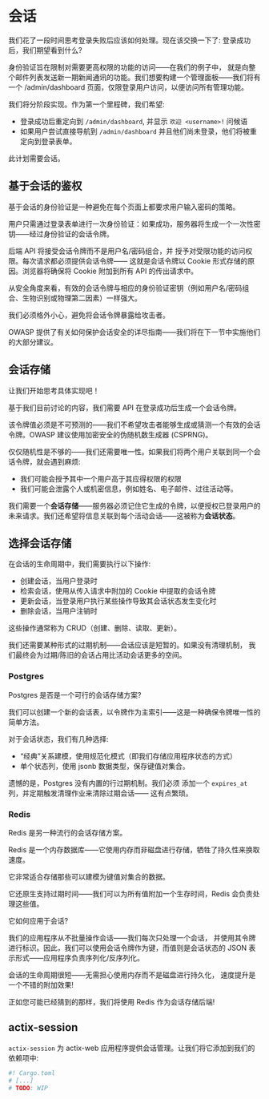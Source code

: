 # 会话

我们花了一段时间思考登录失败后应该如何处理。现在该交换一下了: 登录成功后，我们期望看到什么?

身份验证旨在限制对需要更高权限的功能的访问——在我们的例子中，
就是向整个邮件列表发送新一期新闻通讯的功能。我们想要构建一个管理面板——我们将有一个 /admin/dashboard 页面，仅限登录用户访问，以便访问所有管理功能。

我们将分阶段实现。作为第一个里程碑，我们希望:

- 登录成功后重定向到 `/admin/dashboard`, 并显示 `欢迎 <username>!` 问候语
- 如果用户尝试直接导航到 `/admin/dashboard` 并且他们尚未登录，他们将被重定向到登录表单。

此计划需要会话。

## 基于会话的鉴权

基于会话的身份验证是一种避免在每个页面上都要求用户输入密码的策略。

用户只需通过登录表单进行一次身份验证：如果成功，服务器将生成一个一次性密钥——经过身份验证的会话令牌。

后端 API 将接受会话令牌而不是用户名/密码组合，并
授予对受限功能的访问权限。每次请求都必须提供会话令牌——
这就是会话令牌以 Cookie 形式存储的原因。浏览器将确保将 Cookie 附加到所有 API 的传出请求中。

从安全角度来看，有效的会话令牌与相应的身份验证密钥（例如用户名/密码组合、生物识别或物理第二因素）一样强大。

我们必须格外小心，避免将会话令牌暴露给攻击者。

OWASP 提供了有关如何保护会话安全的详尽指南——我们将在下一节中实施他们的大部分建议。

## 会话存储

让我们开始思考具体实现吧！

基于我们目前讨论的内容，我们需要 API 在登录成功后生成一个会话令牌。

该令牌值必须是不可预测的——我们不希望攻击者能够生成或猜测一个有效的会话令牌。OWASP 建议使用加密安全的伪随机数生成器 (CSPRNG)。

仅仅随机性是不够的——我们还需要唯一性。如果我们将两个用户关联到同一个会话令牌，就会遇到麻烦:

- 我们可能会授予其中一个用户高于其应得权限的权限
- 我们可能会泄露个人或机密信息，例如姓名、电子邮件、过往活动等。

我们需要一个**会话存储**——服务器必须记住它生成的令牌，以便授权已登录用户的未来请求。我们还希望将信息关联到每个活动会话——这被称为**会话状态**。

## 选择会话存储

在会话的生命周期中，我们需要执行以下操作:

- 创建会话，当用户登录时
- 检索会话，使用从传入请求中附加的 Cookie 中提取的会话令牌
- 更新会话，当登录用户执行某些操作导致其会话状态发生变化时
- 删除会话，当用户注销时

这些操作通常称为 CRUD（创建、删除、读取、更新）。

我们还需要某种形式的过期机制——会话应该是短暂的。如果没有清理机制，
我们最终会为过期/陈旧的会话占用比活动会话更多的空间。

### Postgres

Postgres 是否是一个可行的会话存储方案?

我们可以创建一个新的会话表，以令牌作为主索引——这是一种确保令牌唯一性的简单方法。

对于会话状态，我们有几种选择:

- “经典”关系建模，使用规范化模式（即我们存储应用程序状态的方式）
- 单个状态列，使用 jsonb 数据类型，保存键值对集合。

遗憾的是，Postgres 没有内置的行过期机制。我们必须
添加一个 `expires_at` 列，并定期触发清理作业来清除过期会话——
这有点繁琐。

### Redis

Redis 是另一种流行的会话存储方案。

Redis 是一个内存数据库——它使用内存而非磁盘进行存储，牺牲了持久性来换取速度。

它非常适合存储那些可以建模为键值对集合的数据。

它还原生支持过期时间——我们可以为所有值附加一个生存时间，Redis
会负责处理这些值。

它如何应用于会话?

我们的应用程序从不批量操作会话——我们每次只处理一个会话，
并使用其令牌进行标识。因此，我们可以使用会话令牌作为键，而值则是会话状态的 JSON
表示形式——应用程序负责序列化/反序列化。

会话的生命周期很短——无需担心使用内存而不是磁盘进行持久化，
速度提升是一个不错的附加效果!

正如您可能已经猜到的那样，我们将使用 Redis 作为会话存储后端!

## actix-session

`actix-session` 为 actix-web 应用程序提供会话管理。让我们将它添加到我们的依赖项中:

```toml
#! Cargo.toml
# [...]
# TODO: WIP
```

